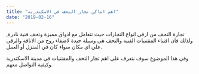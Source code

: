 ```yaml
---
title: "اهم اماكن تجار التحف في الاسكندرية"
date: "2019-02-16"
---
```


تجارة التحف من ارقي انواع التجارات حيث تتعامل مع اذواق مميزة وتحف فنية نادرة, ولذلك فان اقتناء المقتنيات الفنية والتحف هي وسيلة جيدة لاضفاء روح من الاناقة والرقي علي اي مكان سواء كان في المنزل أو العمل.

وفي هذا الموضوع سوف نتعرف علي اهم تجار التحف والمقتنيات في مدينة الاسكندرية وكيفية التواصل معهم.